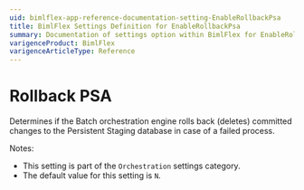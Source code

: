 ```yaml
---
uid: bimlflex-app-reference-documentation-setting-EnableRollbackPsa
title: BimlFlex Settings Definition for EnableRollbackPsa
summary: Documentation of settings option within BimlFlex for EnableRollbackPsa
varigenceProduct: BimlFlex
varigenceArticleType: Reference
---
```


# Rollback PSA

Determines if the Batch orchestration engine rolls back (deletes) committed changes to the Persistent Staging database in case of a failed process.

Notes:

* This setting is part of the `Orchestration` settings category.
* The default value for this setting is `N`.
